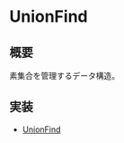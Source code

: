 # UnionFind
## 概要
素集合を管理するデータ構造。

## 実装
- [UnionFind](https://github.com/shu8Cream/algorithm/blob/main/DataStructure/UnionFind/union_find.cpp)

